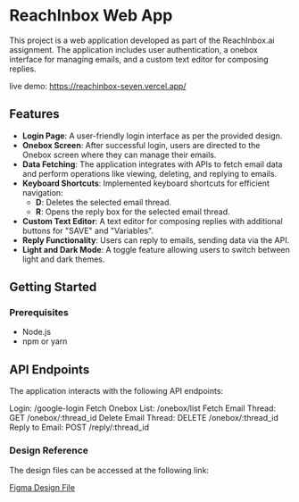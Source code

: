 # ReachInbox Web App

This project is a web application developed as part of the ReachInbox.ai assignment. The application includes user authentication, a onebox interface for managing emails, and a custom text editor for composing replies.

live demo: 
https://reachinbox-seven.vercel.app/

## Features

- **Login Page**: A user-friendly login interface as per the provided design.
- **Onebox Screen**: After successful login, users are directed to the Onebox screen where they can manage their emails.
- **Data Fetching**: The application integrates with APIs to fetch email data and perform operations like viewing, deleting, and replying to emails.
- **Keyboard Shortcuts**: Implemented keyboard shortcuts for efficient navigation:
  - **D**: Deletes the selected email thread.
  - **R**: Opens the reply box for the selected email thread.
- **Custom Text Editor**: A text editor for composing replies with additional buttons for "SAVE" and "Variables".
- **Reply Functionality**: Users can reply to emails, sending data via the API.
- **Light and Dark Mode**: A toggle feature allowing users to switch between light and dark themes.

## Getting Started

### Prerequisites

- Node.js
- npm or yarn

## API Endpoints
The application interacts with the following API endpoints:

Login: /google-login
Fetch Onebox List: /onebox/list
Fetch Email Thread: GET /onebox/:thread_id
Delete Email Thread: DELETE /onebox/:thread_id
Reply to Email: POST /reply/:thread_id


### Design Reference
The design files can be accessed at the following link:

[Figma Design File](https://www.figma.com/file/uECxqvFhEx9dn4ZuO7wqmu/Reachinbox-Assignment?type=design&node-id=0-1&mode=design)


